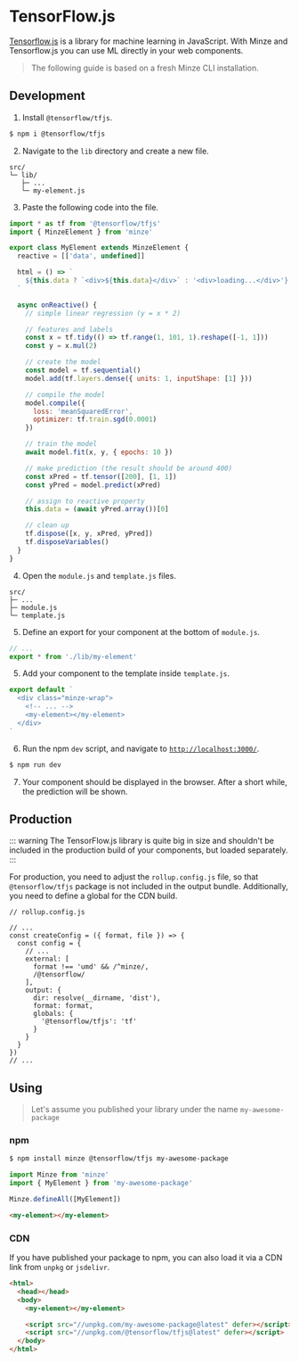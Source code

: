 # TensorFlow.js

[Tensorflow.js](https://www.tensorflow.org/js) is a library for machine learning in JavaScript. With Minze and Tensorflow.js you can use ML directly in your web components.

> The following guide is based on a fresh Minze CLI installation.

## Development

1. Install `@tensorflow/tfjs`.

```bash
$ npm i @tensorflow/tfjs
```

2. Navigate to the `lib` directory and create a new file.

```
src/
└─ lib/
   ├─ ...
   └─ my-element.js
```

3. Paste the following code into the file.

```js
import * as tf from '@tensorflow/tfjs'
import { MinzeElement } from 'minze'

export class MyElement extends MinzeElement {
  reactive = [['data', undefined]]

  html = () => `
    ${this.data ? `<div>${this.data}</div>` : '<div>loading...</div>'}
  `

  async onReactive() {
    // simple linear regression (y = x * 2)

    // features and labels
    const x = tf.tidy(() => tf.range(1, 101, 1).reshape([-1, 1]))
    const y = x.mul(2)

    // create the model
    const model = tf.sequential()
    model.add(tf.layers.dense({ units: 1, inputShape: [1] }))

    // compile the model
    model.compile({
      loss: 'meanSquaredError',
      optimizer: tf.train.sgd(0.0001)
    })

    // train the model
    await model.fit(x, y, { epochs: 10 })

    // make prediction (the result should be around 400)
    const xPred = tf.tensor([200], [1, 1])
    const yPred = model.predict(xPred)

    // assign to reactive property
    this.data = (await yPred.array())[0]

    // clean up
    tf.dispose([x, y, xPred, yPred])
    tf.disposeVariables()
  }
}
```

4. Open the `module.js` and `template.js` files.

```
src/
├─ ...
├─ module.js
└─ template.js
```

5. Define an export for your component at the bottom of `module.js`.

```js
// ...
export * from './lib/my-element'
```

5. Add your component to the template inside `template.js`.

```js
export default `
  <div class="minze-wrap">
    <!-- ... -->
    <my-element></my-element>
  </div>
`
```

6. Run the npm `dev` script, and navigate to [`http://localhost:3000/`](http://localhost:3000/).

```bash
$ npm run dev
```

7. Your component should be displayed in the browser. After a short while, the prediction will be shown.

## Production

::: warning
The TensorFlow.js library is quite big in size and shouldn't be included in the production build of your components, but loaded separately.
:::

For production, you need to adjust the `rollup.config.js` file, so that `@tensorflow/tfjs` package is not included in the output bundle. Additionally, you need to define a global for the CDN build.

```js{9,15}
// rollup.config.js

// ...
const createConfig = ({ format, file }) => {
  const config = {
    // ...
    external: [
      format !== 'umd' && /^minze/,
      /@tensorflow/
    ],
    output: {
      dir: resolve(__dirname, 'dist'),
      format: format,
      globals: {
        '@tensorflow/tfjs': 'tf'
      }
    }
  }
})
// ...
```

## Using

> Let's assume you published your library under the name `my-awesome-package`

### npm

```bash
$ npm install minze @tensorflow/tfjs my-awesome-package
```

```js
import Minze from 'minze'
import { MyElement } from 'my-awesome-package'

Minze.defineAll([MyElement])
```

```html
<my-element></my-element>
```

### CDN

If you have published your package to npm, you can also load it via a CDN link from `unpkg` or `jsdelivr`.

```html
<html>
  <head></head>
  <body>
    <my-element></my-element>

    <script src="//unpkg.com/my-awesome-package@latest" defer></script>
    <script src="//unpkg.com/@tensorflow/tfjs@latest" defer></script>
  </body>
</html>
```
